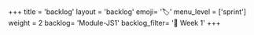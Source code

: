 +++
title = 'backlog'
layout = 'backlog'
emoji= '🏷️'
menu_level = ['sprint']
weight = 2
backlog= 'Module-JS1'
backlog_filter= '📅 Week 1'
+++
